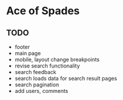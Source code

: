 # Ace of Spades

## TODO

- footer
- main page
- mobile, layout change breakpoints
- revise search functionality
- search feedback
- search loads data for search result pages
- search pagination
- add users, comments
